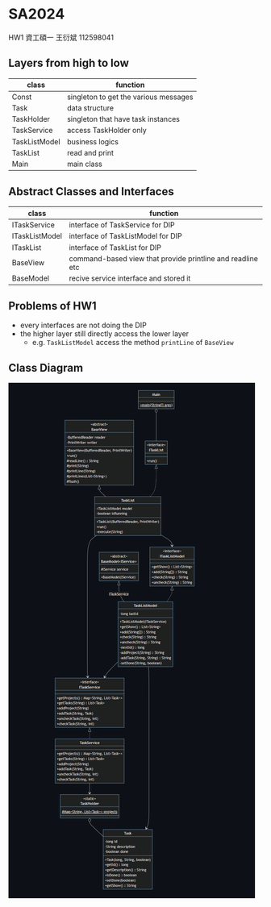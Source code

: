 # SA2024
HW1 資工碩一 王衍斌 112598041 

## Layers from high to low
| class         | function                              |
| ------------- | ------------------------------------- |
| Const         | singleton to get the various messages |
| Task          | data structure                        |
| TaskHolder    | singleton that have task instances    |
| TaskService   | access TaskHolder only                |
| TaskListModel | business logics                       |
| TaskList      | read and print                        |
| Main          | main class                            |

## Abstract Classes and Interfaces
| class          | function                                                   |
| -------------- | ---------------------------------------------------------- |
| ITaskService   | interface of TaskService for DIP                           |
| ITaskListModel | interface of TaskListModel for DIP                         |
| ITaskList      | interface of TaskList for DIP                                                        |
| BaseView       | command-based view that provide printline and readline etc |
| BaseModel      | recive service interface and stored it                     |

## Problems of HW1
- every interfaces are not doing the DIP
- the higher layer still directly access the lower layer
    - e.g. ```TaskListModel``` access the method ```printLine``` of ```BaseView```


## Class Diagram

![](class_diagram.png)
